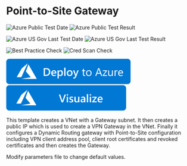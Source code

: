# Point-to-Site Gateway

![Azure Public Test Date](https://azurequickstartsservice.blob.core.windows.net/badges/101-point-to-site/PublicLastTestDate.svg)
![Azure Public Test Result](https://azurequickstartsservice.blob.core.windows.net/badges/101-point-to-site/PublicDeployment.svg)

![Azure US Gov Last Test Date](https://azurequickstartsservice.blob.core.windows.net/badges/101-point-to-site/FairfaxLastTestDate.svg)
![Azure US Gov Last Test Result](https://azurequickstartsservice.blob.core.windows.net/badges/101-point-to-site/FairfaxDeployment.svg)

![Best Practice Check](https://azurequickstartsservice.blob.core.windows.net/badges/101-point-to-site/BestPracticeResult.svg)
![Cred Scan Check](https://azurequickstartsservice.blob.core.windows.net/badges/101-point-to-site/CredScanResult.svg)

[![Deploy To Azure](https://raw.githubusercontent.com/Azure/azure-quickstart-templates/master/1-CONTRIBUTION-GUIDE/images/deploytoazure.svg?sanitize=true)]("https://portal.azure.com/#create/Microsoft.Template/uri/https%3A%2F%2Fraw.githubusercontent.com%2FAzure%2Fazure-quickstart-templates%2Fmaster%2F101-point-to-site%2Fazuredeploy.json")  [![Visualize](https://raw.githubusercontent.com/Azure/azure-quickstart-templates/master/1-CONTRIBUTION-GUIDE/images/visualizebutton.svg?sanitize=true)]("http://armviz.io/#/?load=https%3A%2F%2Fraw.githubusercontent.com%2FAzure%2Fazure-quickstart-templates%2Fmaster%2F101-point-to-site%2Fazuredeploy.json")
    


    


This template creates a VNet with a Gateway subnet. It then creates a public IP which is used to create a VPN Gateway in the VNet. Finally it configures a Dynamic Routing gateway with Point-to-Site configuration including VPN client address pool, client root certificates and revoked certificates and then creates the Gateway.

Modify parameters file to change default values.

